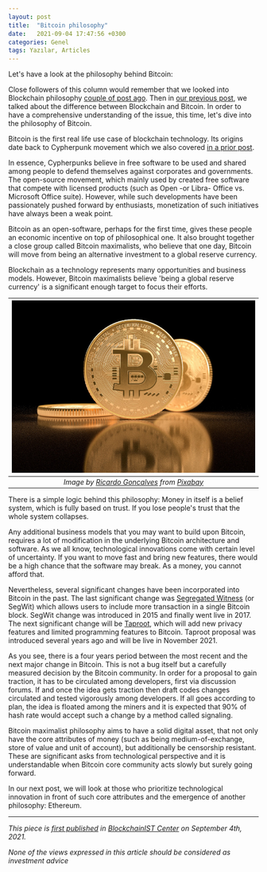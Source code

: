 ```yaml
---
layout: post
title:  "Bitcoin philosophy"
date:   2021-09-04 17:47:56 +0300
categories: Genel
tags: Yazılar, Articles
---
```


Let's have a look at the philosophy behind Bitcoin:

Close followers of this column would remember that we looked into Blockchain philosophy [couple of post ago](/genel/2021/05/25/philosophy-behind-blockchain.html). Then in [our previous post](/genel/2021/08/21/bitcoin-or-blockchain.html), we talked about the difference between Blockchain and Bitcoin. In order to have a comprehensive understanding of the issue, this time, let's dive into the philosophy of Bitcoin. 

Bitcoin is the first real life use case of blockchain technology. Its origins date back to Cypherpunk movement which we also covered [in a prior post](/genel/2021/04/30/power-to-the-users.html).

In essence, Cypherpunks believe in free software to be used and shared among people to defend themselves against corporates and governments. The open-source movement, which mainly used by created free software that compete with licensed products (such as Open -or Libra- Office vs. Microsoft Office suite). However, while such developments  have been passionately pushed forward by enthusiasts, monetization of such initiatives have always been a weak point. 

Bitcoin as an open-software, perhaps for the first time, gives these people an economic incentive on top of philosophical one. It also brought together a close group called Bitcoin maximalists, who believe that one day, Bitcoin will move from being an alternative investment  to a global reserve currency. 

Blockchain as a technology represents many opportunities and business models. However, Bitcoin maximalists believe 'being a global reserve currency' is a significant enough target to focus their efforts. 

| ![bitcoin_money](/assets/btc-5019623_800.jpg)|
|:--:| 
| *Image by [Ricardo Goncalves](https://pixabay.com/users/15958319-15958319/) from [Pixabay](https://pixabay.com/)*|

There is a simple logic behind this philosophy: Money in itself is a belief system, which is fully based on trust. If you lose people's trust that the whole system collapses. 

Any additional business models that you may want to build upon Bitcoin, requires a lot of modification in the underlying Bitcoin architecture and software. As we all know, technological innovations come with certain level of uncertainty. If you want to move fast and bring new features, there would be a high chance that the software may break. As a money, you cannot afford that. 

Nevertheless, several significant changes have been incorporated into Bitcoin in the past. The last significant change was [Segregated Witness](https://www.investopedia.com/terms/s/segwit-segregated-witness.asp) (or SegWit) which allows users to include more transaction in a single Bitcoin block. SegWit change was introduced in 2015 and finally went live in 2017.  The next significant change will be [Taproot](https://www.cnbc.com/2021/06/12/bitcoin-taproot-upgrade-what-it-means.html), which will add new privacy features and limited programming features to Bitcoin. Taproot proposal was introduced several years ago and will be live in November 2021. 

As you see, there is a four years period between the most recent and the next major change in Bitcoin. This is not a bug itself but a carefully measured decision by the Bitcoin community. In order for a proposal to gain traction, it has to be circulated among developers, first via discussion forums. If and once the idea gets traction then draft codes changes circulated and tested vigorously among developers. If all goes according to plan, the idea is floated among the miners and it is expected that 90% of hash rate would accept such a change by a method called signaling. 

Bitcoin maximalist philosophy aims to have a solid digital asset, that not only have the core attributes of money (such as being medium-of-exchange, store of value and unit of account), but additionally be censorship resistant. These are significant asks from technological perspective and it is understandable when Bitcoin core community acts slowly but surely going forward. 

In our next post, we will look at those who prioritize technological innovation in front of such core attributes and the emergence of another philosophy: Ethereum.


---
*This piece is [first published]() in [BlockchainIST Center](https://medium.com/blockchainist-center) on September 4th, 2021.*

*None of the views expressed in this article should be considered as investment advice*
